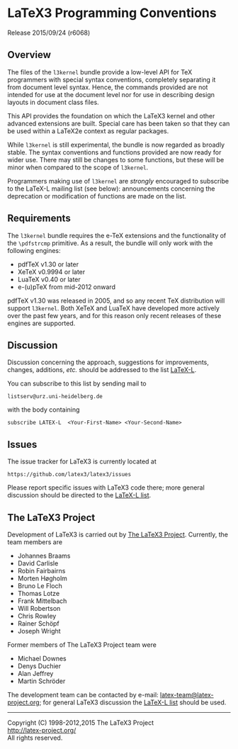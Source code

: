 LaTeX3 Programming Conventions
==============================

Release 2015/09/24 (r6068)

Overview
--------

The files of the `l3kernel` bundle provide a low-level API for TeX programmers
with special syntax conventions, completely separating it from document level
syntax. Hence, the commands provided are not intended for use at the document
level nor for use in describing design layouts in document class files.

This API provides the foundation on which the LaTeX3 kernel and other advanced
extensions are built. Special care has been taken so that they can be used
within a LaTeX2e context as regular packages.

While `l3kernel` is still experimental, the bundle is now regarded as broadly
stable. The syntax conventions and functions provided are now ready for wider
use. There may still be changes to some functions, but these will be minor when
compared to the scope of `l3kernel`.

Programmers making use of `l3kernel` are *strongly* encouraged to subscribe to
the LaTeX-L mailing list (see below): announcements concerning the deprecation
or modification of functions are made on the list.

Requirements
------------

The `l3kernel` bundle requires the e-TeX extensions and the functionality
of the `\pdfstrcmp` primitive. As a result, the bundle will only work
with the following engines:

 - pdfTeX v1.30 or later
 - XeTeX v0.9994 or later
 - LuaTeX v0.40 or later
 - e-(u)pTeX from mid-2012 onward

pdfTeX v1.30 was released in 2005, and so any recent TeX distribution
will support `l3kernel`. Both XeTeX and LuaTeX have developed more
actively over the past few years, and for this reason only recent
releases of these engines are supported.

Discussion
----------

Discussion concerning the approach, suggestions for improvements,
changes, additions, _etc._ should be addressed to the list
[LaTeX-L](http://news.gmane.org/group/gmane.comp.tex.latex.latex3).

You can subscribe to this list by sending mail to

    listserv@urz.uni-heidelberg.de

with the body containing

    subscribe LATEX-L  <Your-First-Name> <Your-Second-Name>

Issues
------

The issue tracker for LaTeX3 is currently located at

    https://github.com/latex3/latex3/issues

Please report specific issues with LaTeX3 code there; more general
discussion should be directed to the [LaTeX-L list](#Discussion).

The LaTeX3 Project
------------------

Development of LaTeX3 is carried out by
[The LaTeX3 Project](http://www.latex-project.org/latex3.html). Currently,
the team members are

  * Johannes Braams
  * David Carlisle
  * Robin Fairbairns
  * Morten Høgholm
  * Bruno Le Floch
  * Thomas Lotze
  * Frank Mittelbach
  * Will Robertson
  * Chris Rowley
  * Rainer Schöpf
  * Joseph Wright

Former members of The LaTeX3 Project team were

  * Michael Downes
  * Denys Duchier
  * Alan Jeffrey
  * Martin Schröder

The development team can be contacted
by e-mail: <latex-team@latex-project.org>; for general LaTeX3 discussion
the [LaTeX-L list](#Discussion) should be used.

-----

<p>Copyright (C) 1998-2012,2015 The LaTeX3 Project <br />
<a href="http://latex-project.org/">http://latex-project.org/</a> <br />
All rights reserved.</p>
